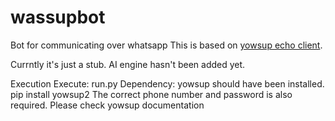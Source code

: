 # wassupbot
Bot for communicating over whatsapp
This is based on [yowsup echo client](https://github.com/tgalal/yowsup/wiki/Sample-Application). 


Currntly it's just a stub. AI engine hasn't been added yet.


Execution
Execute: run.py 
Dependency: yowsup should have been installed. pip install yowsup2
The correct phone number and password is also required. Please check yowsup documentation
